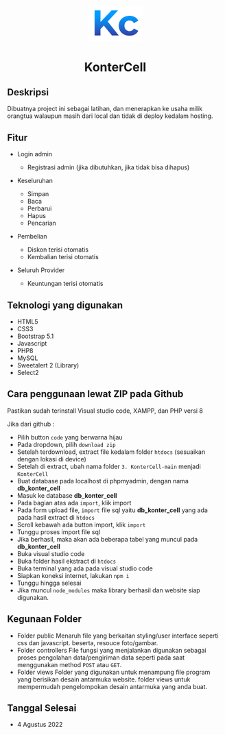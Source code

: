<p align="center">
   <img width="25%" src="./public/img/icon2.png">
   <h1 align="center"> KonterCell </h1>
</p>

## Deskripsi

Dibuatnya project ini sebagai latihan, dan menerapkan ke usaha milik orangtua walaupun masih dari local dan tidak di deploy kedalam hosting.

## Fitur

- Login admin
  - Registrasi admin (jika dibutuhkan, jika tidak bisa dihapus)
  
- Keseluruhan
  - Simpan
  - Baca
  - Perbarui
  - Hapus
  - Pencarian
  
- Pembelian
  - Diskon terisi otomatis
  - Kembalian terisi otomatis

- Seluruh Provider
  - Keuntungan terisi otomatis

## Teknologi yang digunakan

- HTML5
- CSS3
- Bootstrap 5.1
- Javascript
- PHP8
- MySQL 
- Sweetalert 2 (Library)
- Select2
  
## Cara penggunaan lewat ZIP pada Github

Pastikan sudah terinstall Visual studio code, XAMPP, dan PHP versi 8

Jika dari github : 

- Pilih button `code` yang berwarna hijau
- Pada dropdown, pilih `download zip`
- Setelah terdownload, extract file kedalam folder `htdocs` (sesuaikan dengan lokasi di device)
- Setelah di extract, ubah nama folder `3. KonterCell-main` menjadi `KonterCell`
- Buat database pada localhost di phpmyadmin, dengan nama **db_konter_cell**
- Masuk ke database **db_konter_cell**
- Pada bagian atas ada `import`, klik import
- Pada form upload file, `import` file sql yaitu **db_konter_cell** yang ada pada hasil extract di `htdocs`
- Scroll kebawah ada button import, klik `import`
- Tunggu proses import file sql
- Jika berhasil, maka akan ada beberapa tabel yang muncul pada **db_konter_cell**
- Buka visual studio code
- Buka folder hasil ekstract di `htdocs`
- Buka terminal yang ada pada visual studio code
- Siapkan koneksi internet, lakukan `npm i`
- Tunggu hingga selesai
- Jika muncul `node_modules` maka library berhasil dan website siap digunakan.

## Kegunaan Folder
- Folder public
  Menaruh file yang berkaitan styling/user interface seperti css dan javascript. beserta, resouce foto/gambar.
- Folder controllers
  File fungsi yang menjalankan digunakan sebagai proses pengolahan data/pengiriman data seperti pada saat menggunakan method `POST` atau `GET`.
- Folder views
  Folder yang digunakan untuk menampung file program yang berisikan desain antarmuka website. folder views untuk mempermudah pengelompokan desain antarmuka yang anda buat.

## Tanggal Selesai
- 4 Agustus 2022

